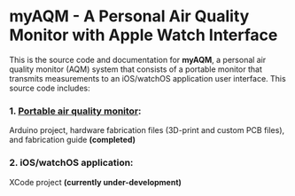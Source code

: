 # myAQM - A Personal Air Quality Monitor with Apple Watch Interface
This is the source code and documentation for **myAQM**, a personal air quality monitor (AQM) system that consists of a portable monitor that transmits measurements to an iOS/watchOS application user interface. This source code includes:
### 1. [Portable air quality monitor](tree/main/Portable%20air%20quality%20monitor):
Arduino project, hardware fabrication files (3D-print and custom PCB files), and fabrication guide **(completed)**
### 2. iOS/watchOS application:
XCode project **(currently under-development)**
